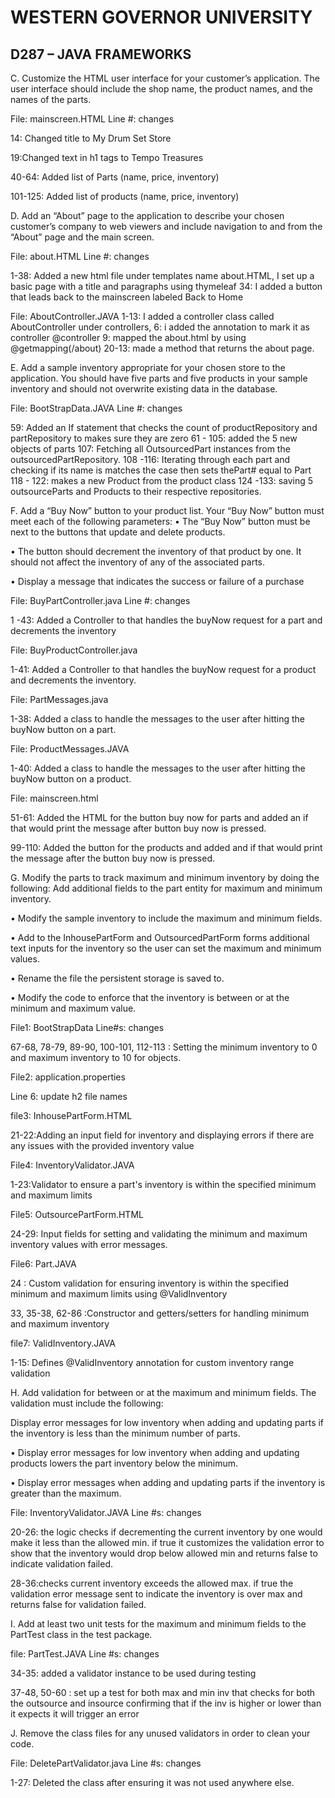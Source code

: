# WESTERN GOVERNOR UNIVERSITY
## D287 – JAVA FRAMEWORKS

C. Customize the HTML user interface for your customer’s application. The user interface should include the shop name, the product names, and the names of the parts.

File: mainscreen.HTML
Line #: changes

14: Changed title to My Drum Set Store

19:Changed text in h1 tags to Tempo Treasures

40-64: Added list of Parts (name, price, inventory)

101-125: Added list of products (name, price, inventory)


D.  Add an “About” page to the application to describe your chosen customer’s company to web viewers and include navigation to and from the “About” page and the main screen.

File: about.HTML
Line #: changes

 1-38: Added a new html file under templates name about.HTML, I set up a basic page with a title and paragraphs using thymeleaf
 34: I added a button that leads back to the mainscreen labeled Back to Home

 File: AboutController.JAVA
1-13: I added a controller class called AboutController under controllers,
6: i added the annotation to mark it as  controller @controller
9: mapped the about.html by using @getmapping(/about)
20-13: made a method that returns the about page.






E.  Add a sample inventory appropriate for your chosen store to the application. You should have five parts and five products in your sample inventory and should not overwrite existing data in the database.

File: BootStrapData.JAVA
Line #: changes

59: Added an If statement that checks the count of productRepository and partRepository to makes sure they are zero
61 - 105: added the 5 new objects of parts
107: Fetching all OutsourcedPart instances from the outsourcedPartRepository.
108 -116: Iterating through each part and checking if its name is matches the case then sets thePart# equal to Part
118 - 122: makes a new Product from the product class
124 -133: saving 5 outsourceParts and Products to their respective repositories.





F.  Add a “Buy Now” button to your product list. Your “Buy Now” button must meet each of the following parameters:
•   The “Buy Now” button must be next to the buttons that update and delete products.

•   The button should decrement the inventory of that product by one. It should not affect the inventory of any of the associated parts.

•   Display a message that indicates the success or failure of a purchase

File: BuyPartController.java
Line #: changes

1 -43: Added a Controller to that handles the buyNow request for a part and decrements the inventory

File: BuyProductController.java

1-41: Added a Controller to that handles the buyNow request for a product and decrements the inventory.

File: PartMessages.java

1-38: Added a class to handle the messages to the user after hitting the buyNow button on a part.

File: ProductMessages.JAVA

1-40: Added a class to handle the messages to the user after hitting the buyNow button on a product.

File: mainscreen.html

51-61: Added the HTML for the button buy now for parts and added an if that would print the message after button buy now is pressed.

99-110: Added the button for the products and added and if that would print the message after the button buy now is pressed.

G. Modify the parts to track maximum and minimum inventory by doing the following:
Add additional fields to the part entity for maximum and minimum inventory.

•   Modify the sample inventory to include the maximum and minimum fields.

•   Add to the InhousePartForm and OutsourcedPartForm forms additional text inputs for the inventory so the user can set the maximum and minimum values.

•   Rename the file the persistent storage is saved to.

•   Modify the code to enforce that the inventory is between or at the minimum and maximum value.

File1: BootStrapData
Line#s: changes

67-68, 78-79, 89-90, 100-101, 112-113 : Setting the minimum inventory to 0 and maximum inventory to 10 for objects.

File2: application.properties

Line 6: update h2 file names

file3: InhousePartForm.HTML

21-22:Adding an input field for inventory and displaying errors if there are any issues with the provided inventory value

File4: InventoryValidator.JAVA

1-23:Validator to ensure a part's inventory is within the specified minimum and maximum limits

File5: OutsourcePartForm.HTML

24-29: Input fields for setting and validating the minimum and maximum inventory values with error messages.

File6: Part.JAVA

24 : Custom validation for ensuring inventory is within the specified minimum and maximum limits using @ValidInventory

33, 35-38, 62-86 :Constructor and getters/setters for handling minimum and maximum inventory

file7: ValidInventory.JAVA

1-15: Defines @ValidInventory annotation for custom inventory range validation



H. Add validation for between or at the maximum and minimum fields. The validation must include the following:

Display error messages for low inventory when adding and updating parts if the inventory is less than the minimum number of parts.

•   Display error messages for low inventory when adding and updating products lowers the part inventory below the minimum.

•   Display error messages when adding and updating parts if the inventory is greater than the maximum.

File: InventoryValidator.JAVA
Line #s: changes

20-26: the logic checks if decrementing the current inventory by one would make it less than the allowed min. if true it customizes the validation error to show that the inventory would drop below allowed min and returns false to indicate validation failed.

28-36:checks current inventory exceeds the allowed max. if true the validation error message sent to indicate the inventory is over max and returns false for validation failed.



I.  Add at least two unit tests for the maximum and minimum fields to the PartTest class in the test package.

file: PartTest.JAVA
Line #s: changes

34-35: added a validator instance to be used during testing

37-48, 50-60 : set up a test for both max and min inv that checks for both the outsource and insource confirming that if the inv is higher or lower than it expects it will trigger an error


J.  Remove the class files for any unused validators in order to clean your code.

File: DeletePartValidator.java
Line #s: changes

1-27: Deleted the class after ensuring it was not used anywhere else.
